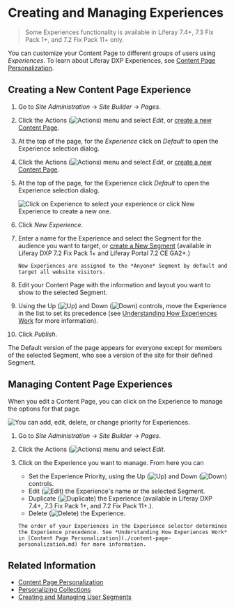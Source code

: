 # Creating and Managing Experiences

> Some Experiences functionality is available in Liferay 7.4+, 7.3 Fix Pack 1+, and 7.2 Fix Pack 11+ only.

You can customize your Content Page to different groups of users using *Experiences*. To learn about Liferay DXP Experiences, see [Content Page Personalization](./content-page-personalization.md).

## Creating a New Content Page Experience

1. Go to *Site Administration* &rarr; *Site Builder* &rarr; *Pages*.
1. Click the Actions (![Actions](../../../images/icon-actions.png)) menu and select *Edit*, or [create a new Content Page](../../creating-pages/using-content-pages/building-content-pages.md).
1. At the top of the page, for the *Experience* click on *Default* to open the Experience selection dialog.

1. Click the Actions (![Actions](../../../images/icon-actions.png)) menu and select *Edit*, or [create a new Content Page](../../creating-pages/adding-pages/adding-a-page-to-a-site.md).

1. At the top of the page, for the Experience click *Default* to open the Experience selection dialog.

    ![Click on Experience to select your experience or click New Experience to create a new one.](./creating-and-managing-experiences/images/01.png)
1. Click *New Experience*.

1. Enter a name for the Experience and select the Segment for the audience you want to target, or [create a New Segment](../segmentation/creating-and-managing-user-segments.md) (available in Liferay DXP 7.2 Fix Pack 1+ and Liferay Portal 7.2 CE GA2+.)

    ```{note}
    New Experiences are assigned to the *Anyone* Segment by default and target all website visitors.
    ```

1. Edit your Content Page with the information and layout you want to show to the selected Segment.

1. Using the Up (![Up](../../../images/icon-angle-up.png)) and Down (![Down](../../../images/icon-angle-down.png)) controls, move the Experience in the list to set its precedence (see [Understanding How Experiences Work](./content-page-personalization.md#understanding-how-experiences-work) for more information).
1. Click *Publish*.

The Default version of the page appears for everyone except for members of the selected Segment, who see a version of the site for their defined Segment.

## Managing Content Page Experiences

When you edit a Content Page, you can click on the Experience to manage the options for that page.

![You can add, edit, delete, or change priority for Experiences.](./creating-and-managing-experiences/images/04.png)

1. Go to *Site Administration* &rarr; *Site Builder* &rarr; *Pages*.
2. Click the Actions (![Actions](../../../images/icon-actions.png)) menu and select *Edit*.
3. Click on the Experience you want to manage. From here you can

   - Set the Experience Priority, using the Up (![Up](../../../images/icon-angle-up.png)) and Down (![Down](../../../images/icon-angle-down.png)) controls.
   - Edit (![Edit](../../../images/icon-edit.png)) the Experience's name or the selected Segment.
   - Duplicate (![Duplicate](../../../images/icon-copy.png)) the Experience (available in Liferay DXP 7.4+, 7.3 Fix Pack 1+, and 7.2 Fix Pack 11+.).
   - Delete (![Delete](../../../images/icon-delete.png)) the Experience.

    ```{important}
    The order of your Experiences in the Experience selector determines the Experience precedence. See *Understanding How Experiences Work* in [Content Page Personalization](./content-page-personalization.md) for more information.
    ```

## Related Information

- [Content Page Personalization](./content-page-personalization.md)
- [Personalizing Collections](./personalizing-collections.md)
- [Creating and Managing User Segments](../segmentation/creating-and-managing-user-segments.md)
